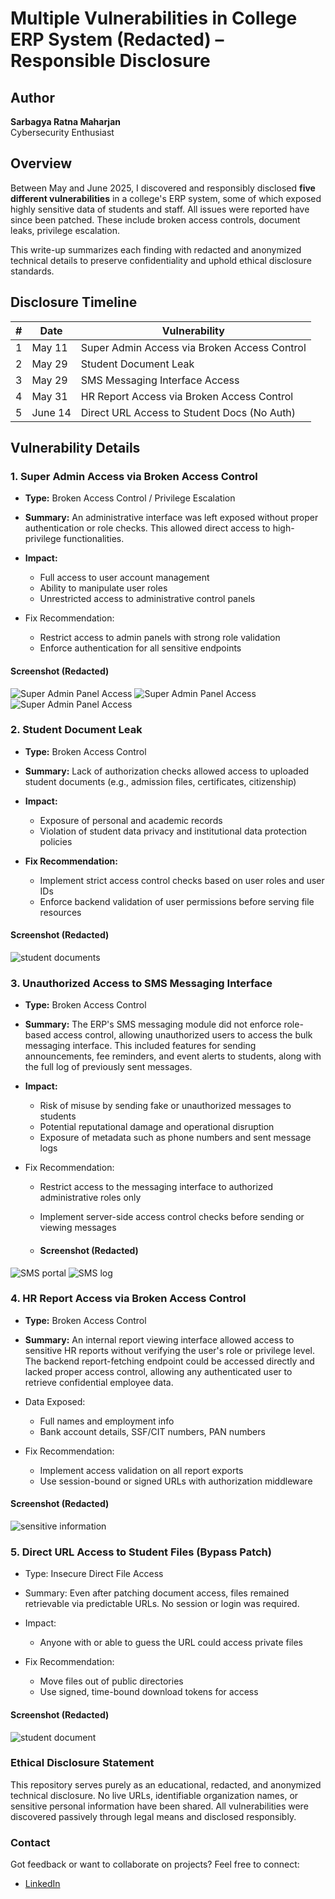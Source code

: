 # Multiple Vulnerabilities in College ERP System (Redacted) – Responsible Disclosure

## Author
**Sarbagya Ratna Maharjan**  
Cybersecurity Enthusiast

## Overview

Between May and June 2025, I discovered and responsibly disclosed **five different vulnerabilities** in a college's ERP system, some of which exposed highly sensitive data of students and staff. All issues were reported have since been patched. These include broken access controls, document leaks, privilege escalation.

This write-up summarizes each finding with redacted and anonymized technical details to preserve confidentiality and uphold ethical disclosure standards.


## Disclosure Timeline

| # | Date       | Vulnerability                                 |
|---|------------|-----------------------------------------------|
| 1 | May 11     | Super Admin Access via Broken Access Control  |
| 2 | May 29     |Student Document Leak|
| 3 | May 29     |SMS Messaging Interface Access                       |
| 4 | May 31     | HR Report Access via Broken Access Control    |
| 5 | June 14    | Direct URL Access to Student Docs (No Auth)   |



## Vulnerability Details

### 1. Super Admin Access via Broken Access Control

- **Type:** Broken Access Control / Privilege Escalation

- **Summary:** An administrative interface was left exposed without proper authentication or role checks. This allowed direct access to high-privilege functionalities.

- **Impact:**

  - Full access to user account management
  - Ability to manipulate user roles
  - Unrestricted access to administrative control panels

- Fix Recommendation:

  - Restrict access to admin panels with strong role validation
  - Enforce authentication for all sensitive endpoints

#### Screenshot (Redacted)
![Super Admin Panel Access](screenshots/1.png)
![Super Admin Panel Access](screenshots/2.png)
![Super Admin Panel Access](screenshots/3.png)

### 2. Student Document Leak
- **Type:** Broken Access Control
  
- **Summary:** Lack of authorization checks allowed access to uploaded student documents (e.g., admission files, certificates, citizenship)  
 
    
- **Impact:**
  
  - Exposure of personal and academic records  
  - Violation of student data privacy and institutional data protection policies
    
- **Fix Recommendation:**
  
  - Implement strict access control checks based on user roles and user IDs
  - Enforce backend validation of user permissions before serving file resources

#### Screenshot (Redacted)
![student documents](screenshots/stddtl.png)


### 3. Unauthorized Access to SMS Messaging Interface

- **Type:** Broken Access Control

- **Summary:** The ERP's SMS messaging module did not enforce role-based access control, allowing unauthorized users to access the bulk messaging interface. This included features for sending announcements, fee reminders, and event alerts to students, along with the full log of previously sent messages.

- **Impact:**

  - Risk of misuse by sending fake or unauthorized messages to students
  - Potential reputational damage and operational disruption
  - Exposure of metadata such as phone numbers and sent message logs

- Fix Recommendation:

  - Restrict access to the messaging interface to authorized administrative roles only
  - Implement server-side access control checks before sending or viewing messages
 
  - #### Screenshot (Redacted)
 ![SMS portal](screenshots/4.png)
![SMS log](screenshots/5.png)




### 4. HR Report Access via Broken Access Control
- **Type:** Broken Access Control

- **Summary:** An internal report viewing interface allowed access to sensitive HR reports without verifying the user's role or privilege level. The backend report-fetching endpoint could be accessed directly and lacked proper access control, allowing any authenticated user to retrieve confidential employee data.

- Data Exposed:

  - Full names and employment info
  - Bank account details, SSF/CIT numbers, PAN numbers

- Fix Recommendation:

  - Implement access validation on all report exports
  - Use session-bound or signed URLs with authorization middleware
#### Screenshot (Redacted)
![sensitive information](screenshots/6.png)

### 5. Direct URL Access to Student Files (Bypass Patch)

- Type: Insecure Direct File Access

- Summary: Even after patching document access, files remained retrievable via predictable URLs. No session or login was required.

- Impact:

  - Anyone with or able to guess the URL could access private files

- Fix Recommendation:

  - Move files out of public directories
  - Use signed, time-bound download tokens for access

#### Screenshot (Redacted)
![student document](screenshots/7.png)

### Ethical Disclosure Statement

This repository serves purely as an educational, redacted, and anonymized technical disclosure. No live URLs, identifiable organization names, or sensitive personal information have been shared. All vulnerabilities were discovered passively through legal means and disclosed responsibly.

### Contact

Got feedback or want to collaborate on projects? Feel free to connect:
- [LinkedIn](https://www.linkedin.com/in/sarbagya-maharjan-68409222b/) 
